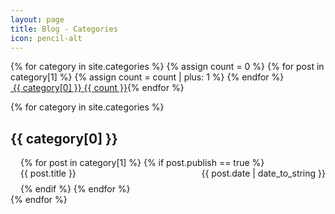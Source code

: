 ```yaml
---
layout: page
title: Blog - Categories
icon: pencil-alt
---
```


<div style="display: inline-flex; flex-wrap: wrap;">
    {% for category in site.categories %}
    {% assign count = 0 %}
    {% for post in category[1] %}
    {% assign count = count | plus: 1 %}
    {% endfor %}
    <a href="#{{ category[0] | slugify: 'pretty' }}" class="category">
        <div class="chip">
            <span class="chip-content">
            <i class="fa fa-folder-open" aria-hidden="true"></i>&nbsp;{{ category[0] }}</span>
            <span class="chip-count">{{ count }}</span>
        </div>
    </a>
    {% endfor %}
</div>

<ul style="list-style-type: none; padding-left: 0px;">
{% for category in site.categories %}
<li>
    <h2 id="{{ category[0] | slugify: 'pretty' }}">{{ category[0] }}</h2>
    <ul style="list-style-type: none; padding-left: 1rem;">
        {% for post in category[1] %}
        {% if post.publish == true %}
        <li style="margin-bottom: 0.5rem;">
            <div class="card">
                <div class="card-content">
                    <a href="{{ site.baseurl }}{{ site.url }}/{{ post.url }}" style="text-decoration: none;">
                        <span>{{ post.title }}</span>
                    </a>
                    <span style="float: right;">{{ post.date | date_to_string }}</span>
                </div>
            </div>
        </li>
        {% endif %}
        {% endfor %}
    </ul>
</li>
{% endfor %}
</ul>
